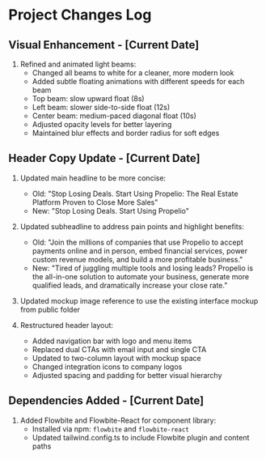 # Project Changes Log

## Visual Enhancement - [Current Date]
1. Refined and animated light beams:
   - Changed all beams to white for a cleaner, more modern look
   - Added subtle floating animations with different speeds for each beam
   - Top beam: slow upward float (8s)
   - Left beam: slower side-to-side float (12s)
   - Center beam: medium-paced diagonal float (10s)
   - Adjusted opacity levels for better layering
   - Maintained blur effects and border radius for soft edges

## Header Copy Update - [Current Date]
1. Updated main headline to be more concise:
   - Old: "Stop Losing Deals. Start Using Propelio: The Real Estate Platform Proven to Close More Sales"
   - New: "Stop Losing Deals. Start Using Propelio"

2. Updated subheadline to address pain points and highlight benefits:
   - Old: "Join the millions of companies that use Propelio to accept payments online and in person, embed financial services, power custom revenue models, and build a more profitable business."
   - New: "Tired of juggling multiple tools and losing leads? Propelio is the all-in-one solution to automate your business, generate more qualified leads, and dramatically increase your close rate."

3. Updated mockup image reference to use the existing interface mockup from public folder

4. Restructured header layout:
   - Added navigation bar with logo and menu items
   - Replaced dual CTAs with email input and single CTA
   - Updated to two-column layout with mockup space
   - Changed integration icons to company logos
   - Adjusted spacing and padding for better visual hierarchy

## Dependencies Added - [Current Date]
1. Added Flowbite and Flowbite-React for component library:
   - Installed via npm: `flowbite` and `flowbite-react`
   - Updated tailwind.config.ts to include Flowbite plugin and content paths 